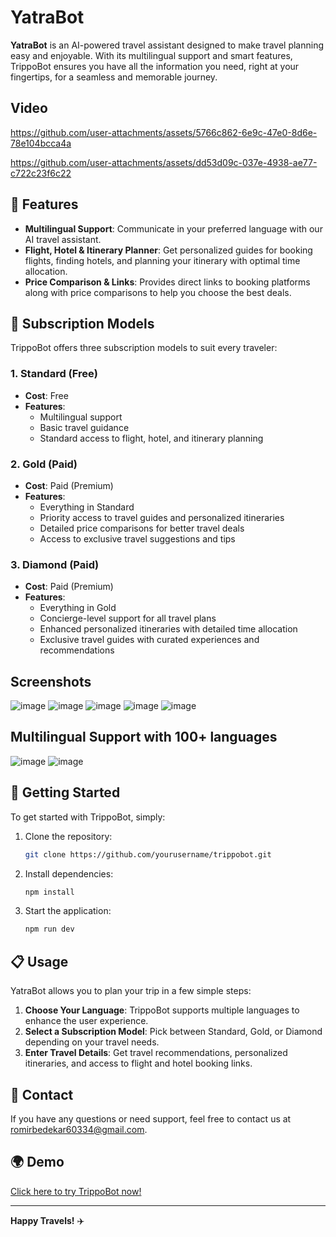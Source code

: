 # YatraBot

**YatraBot** is an AI-powered travel assistant designed to make travel planning easy and enjoyable. With its multilingual support and smart features, TrippoBot ensures you have all the information you need, right at your fingertips, for a seamless and memorable journey.

## Video

https://github.com/user-attachments/assets/5766c862-6e9c-47e0-8d6e-78e104bcca4a
 
https://github.com/user-attachments/assets/dd53d09c-037e-4938-ae77-c722c23f6c22 

## 🌟 Features

- **Multilingual Support**: Communicate in your preferred language with our AI travel assistant.
- **Flight, Hotel & Itinerary Planner**: Get personalized guides for booking flights, finding hotels, and planning your itinerary with optimal time allocation.
- **Price Comparison & Links**: Provides direct links to booking platforms along with price comparisons to help you choose the best deals.

## 💎 Subscription Models

TrippoBot offers three subscription models to suit every traveler:

### 1. **Standard (Free)**
   - **Cost**: Free
   - **Features**:
     - Multilingual support
     - Basic travel guidance
     - Standard access to flight, hotel, and itinerary planning

### 2. **Gold (Paid)**
   - **Cost**: Paid (Premium)
   - **Features**:
     - Everything in Standard
     - Priority access to travel guides and personalized itineraries
     - Detailed price comparisons for better travel deals
     - Access to exclusive travel suggestions and tips

### 3. **Diamond (Paid)**
   - **Cost**: Paid (Premium)
   - **Features**:
     - Everything in Gold
     - Concierge-level support for all travel plans
     - Enhanced personalized itineraries with detailed time allocation
     - Exclusive travel guides with curated experiences and recommendations
    
## Screenshots

![image](https://github.com/user-attachments/assets/19503afa-6188-46f6-8b88-ad3f24088c9e)
![image](https://github.com/user-attachments/assets/b6c697e9-537f-430c-9ab3-4360de3eec92)
![image](https://github.com/user-attachments/assets/d2898f0a-81be-46cb-a2f6-64f28d4ee7e9)
![image](https://github.com/user-attachments/assets/0268855e-ac52-4542-994d-af1140d63bb2)
![image](https://github.com/user-attachments/assets/322bf82c-9b69-4a42-b5d8-db6e9b3331e5)

## Multilingual Support with 100+ languages 
![image](https://github.com/user-attachments/assets/f55ed009-31d3-4852-aa0a-746f77ed8f7d)
![image](https://github.com/user-attachments/assets/c21b08a7-3cbb-4995-8f5a-9e644ba0504a)


## 🚀 Getting Started

To get started with TrippoBot, simply:

1. Clone the repository:
   ```bash
   git clone https://github.com/yourusername/trippobot.git
   ```
2. Install dependencies:
   ```bash
   npm install
   ```
3. Start the application:
   ```bash
   npm run dev
   ```

## 📋 Usage

YatraBot allows you to plan your trip in a few simple steps:

1. **Choose Your Language**: TrippoBot supports multiple languages to enhance the user experience.
2. **Select a Subscription Model**: Pick between Standard, Gold, or Diamond depending on your travel needs.
3. **Enter Travel Details**: Get travel recommendations, personalized itineraries, and access to flight and hotel booking links.

## 📧 Contact

If you have any questions or need support, feel free to contact us at [romirbedekar60334@gmail.com](mailto:romirbedekar60334@gmail.com).

## 🌍 Demo

[Click here to try TrippoBot now!](https://trippobot.vercel.app/)

---

**Happy Travels!** ✈️
